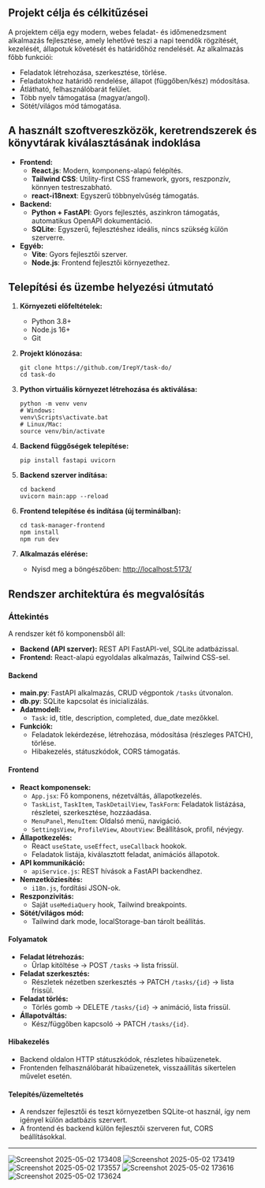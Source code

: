 ## Projekt célja és célkitűzései

A projektem célja egy modern, webes feladat- és időmenedzsment alkalmazás fejlesztése, amely lehetővé teszi a napi teendők rögzítését, kezelését, állapotuk követését és határidőhöz rendelését. Az alkalmazás főbb funkciói:
- Feladatok létrehozása, szerkesztése, törlése.
- Feladatokhoz határidő rendelése, állapot (függőben/kész) módosítása.
- Átlátható, felhasználóbarát felület.
- Több nyelv támogatása (magyar/angol).
- Sötét/világos mód támogatása.

## A használt szoftvereszközök, keretrendszerek és könyvtárak kiválasztásának indoklása

- **Frontend:**  
  - **React.js**: Modern, komponens-alapú felépítés.
  - **Tailwind CSS**: Utility-first CSS framework, gyors, reszponzív, könnyen testreszabható.
  - **react-i18next**: Egyszerű többnyelvűség támogatás.
- **Backend:**  
  - **Python + FastAPI**: Gyors fejlesztés, aszinkron támogatás, automatikus OpenAPI dokumentáció.
  - **SQLite**: Egyszerű, fejlesztéshez ideális, nincs szükség külön szerverre.
- **Egyéb:**  
  - **Vite**: Gyors fejlesztői szerver.
  - **Node.js**: Frontend fejlesztői környezethez.

## Telepítési és üzembe helyezési útmutató

1. **Környezeti előfeltételek:**  
   - Python 3.8+  
   - Node.js 16+  
   - Git

2. **Projekt klónozása:**  
   ```
   git clone https://github.com/IrepY/task-do/
   cd task-do
   ```

3. **Python virtuális környezet létrehozása és aktiválása:**  
   ```
   python -m venv venv
   # Windows:
   venv\Scripts\activate.bat
   # Linux/Mac:
   source venv/bin/activate
   ```

4. **Backend függőségek telepítése:**  
   ```
   pip install fastapi uvicorn
   ```

5. **Backend szerver indítása:**  
   ```
   cd backend
   uvicorn main:app --reload
   ```

6. **Frontend telepítése és indítása (új terminálban):**  
   ```
   cd task-manager-frontend
   npm install
   npm run dev
   ```

7. **Alkalmazás elérése:**  
   - Nyisd meg a böngészőben: [http://localhost:5173/](http://localhost:5173/)

## Rendszer architektúra és megvalósítás

### Áttekintés

A rendszer két fő komponensből áll:
- **Backend (API szerver):** REST API FastAPI-vel, SQLite adatbázissal.
- **Frontend:** React-alapú egyoldalas alkalmazás, Tailwind CSS-sel.

#### Backend

- **main.py**: FastAPI alkalmazás, CRUD végpontok `/tasks` útvonalon.
- **db.py**: SQLite kapcsolat és inicializálás.
- **Adatmodell:**  
  - `Task`: id, title, description, completed, due_date mezőkkel.
- **Funkciók:**  
  - Feladatok lekérdezése, létrehozása, módosítása (részleges PATCH), törlése.
  - Hibakezelés, státuszkódok, CORS támogatás.

#### Frontend

- **React komponensek:**  
  - `App.jsx`: Fő komponens, nézetváltás, állapotkezelés.
  - `TaskList`, `TaskItem`, `TaskDetailView`, `TaskForm`: Feladatok listázása, részletei, szerkesztése, hozzáadása.
  - `MenuPanel`, `MenuItem`: Oldalsó menü, navigáció.
  - `SettingsView`, `ProfileView`, `AboutView`: Beállítások, profil, névjegy.
- **Állapotkezelés:**  
  - React `useState`, `useEffect`, `useCallback` hookok.
  - Feladatok listája, kiválasztott feladat, animációs állapotok.
- **API kommunikáció:**  
  - `apiService.js`: REST hívások a FastAPI backendhez.
- **Nemzetköziesítés:**  
  - `i18n.js`, fordítási JSON-ok.
- **Reszponzivitás:**  
  - Saját `useMediaQuery` hook, Tailwind breakpoints.
- **Sötét/világos mód:**  
  - Tailwind dark mode, localStorage-ban tárolt beállítás.

#### Folyamatok

- **Feladat létrehozás:**  
  - Űrlap kitöltése → POST `/tasks` → lista frissül.
- **Feladat szerkesztés:**  
  - Részletek nézetben szerkesztés → PATCH `/tasks/{id}` → lista frissül.
- **Feladat törlés:**  
  - Törlés gomb → DELETE `/tasks/{id}` → animáció, lista frissül.
- **Állapotváltás:**  
  - Kész/függőben kapcsoló → PATCH `/tasks/{id}`.

#### Hibakezelés

- Backend oldalon HTTP státuszkódok, részletes hibaüzenetek.
- Frontenden felhasználóbarát hibaüzenetek, visszaállítás sikertelen művelet esetén.

#### Telepítés/üzemeltetés

- A rendszer fejlesztői és teszt környezetben SQLite-ot használ, így nem igényel külön adatbázis szervert.
- A frontend és backend külön fejlesztői szerveren fut, CORS beállításokkal.

---

![Screenshot 2025-05-02 173408](https://github.com/user-attachments/assets/588f4e40-a137-432c-a9d8-5d6c2f080d91)
![Screenshot 2025-05-02 173419](https://github.com/user-attachments/assets/97d6bf1f-5aa1-4f8e-9d83-aa3fa7022df0)
![Screenshot 2025-05-02 173557](https://github.com/user-attachments/assets/51427263-e589-41eb-8965-b73eaa22097c)
![Screenshot 2025-05-02 173616](https://github.com/user-attachments/assets/403cad29-6815-4f99-918f-c6ce9104b1ac)
![Screenshot 2025-05-02 173624](https://github.com/user-attachments/assets/4ebc3374-6cd6-4ffa-8aed-bc6c64161431)